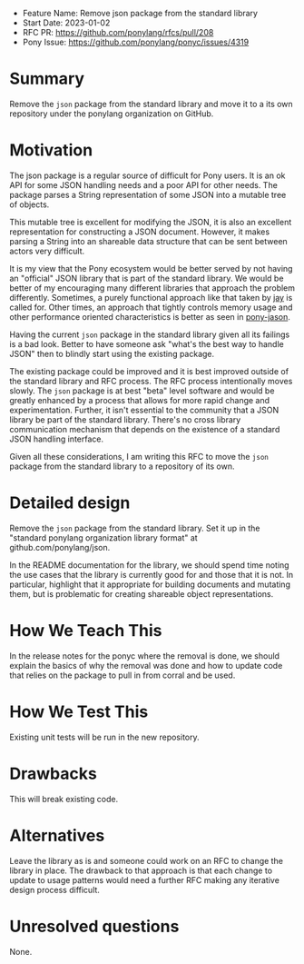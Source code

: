 - Feature Name: Remove json package from the standard library
- Start Date: 2023-01-02
- RFC PR: https://github.com/ponylang/rfcs/pull/208
- Pony Issue: https://github.com/ponylang/ponyc/issues/4319

# Summary

Remove the `json` package from the standard library and move it to a its own repository under the ponylang organization on GitHub.

# Motivation

The json package is a regular source of difficult for Pony users. It is an ok API for some JSON handling needs and a poor API for other needs. The package
parses a String representation of some JSON into a mutable tree of objects.

This mutable tree is excellent for modifying the JSON, it is also an excellent representation for constructing a JSON document. However, it makes parsing a String into an shareable data structure that can be sent between actors very difficult.

It is my view that the Pony ecosystem would be better served by not having an "official" JSON library that is part of the standard library. We would be better of my encouraging many different libraries that approach the problem differently. Sometimes, a purely functional approach like that taken by [jay](https://github.com/niclash/jay/) is called for. Other times, an approach that tightly controls memory usage and other performance oriented characteristics is better as seen in [pony-jason](https://github.com/jemc/pony-jason).

Having the current `json` package in the standard library given all its failings is a bad look. Better to have someone ask "what's the best way to handle JSON" then to blindly start using the existing package.

The existing package could be improved and it is best improved outside of the standard library and RFC process. The RFC process intentionally moves slowly. The `json` package is at best "beta" level software and would be greatly enhanced by a process that allows for more rapid change and experimentation. Further, it isn't essential to the community that a JSON library be part of the standard library. There's no cross library communication mechanism that depends on the existence of a standard JSON handling interface.

Given all these considerations, I am writing this RFC to move the `json` package from the standard library to a repository of its own.

# Detailed design

Remove the `json` package from the standard library. Set it up in the "standard ponylang organization library format" at github.com/ponylang/json.

In the README documentation for the library, we should spend time noting the use cases that the library is currently good for and those that it is not. In particular, highlight that it appropriate for building documents and mutating them, but is problematic for creating shareable object representations.

# How We Teach This

In the release notes for the ponyc where the removal is done, we should explain the basics of why the removal was done and how to update code that relies on the package to pull in from corral and be used.

# How We Test This

Existing unit tests will be run in the new repository.

# Drawbacks

This will break existing code.

# Alternatives

Leave the library as is and someone could work on an RFC to change the library in place. The drawback to that approach is that each change to update to usage patterns would need a further RFC making any iterative design process difficult.

# Unresolved questions

None.
